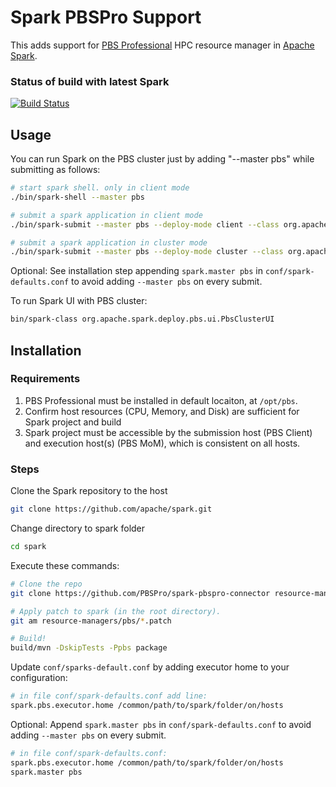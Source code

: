# Spark PBSPro Support
This adds support for [PBS Professional](https://github.com/pbspro/pbspro)
HPC resource manager in [Apache Spark](https://github.com/apache/spark).


### Status of build with latest Spark
[![Build Status](https://travis-ci.com/PBSPro/spark-pbspro-connector.svg?branch=master)](https://travis-ci.com/PBSPro/spark-pbspro-connector)


## Usage

You can run Spark on the PBS cluster just by adding "--master pbs" while submitting as follows:
```bash
# start spark shell. only in client mode
./bin/spark-shell --master pbs

# submit a spark application in client mode
./bin/spark-submit --master pbs --deploy-mode client --class org.apache.spark.examples.SparkPi $SPARK_HOME/examples/target/scala-2.12/jars/spark-examples_2.12-3.1.0-SNAPSHOT.jar 100

# submit a spark application in cluster mode
./bin/spark-submit --master pbs --deploy-mode cluster --class org.apache.spark.examples.SparkPi $SPARK_HOME/examples/target/scala-2.12/jars/spark-examples_2.12-3.1.0-SNAPSHOT.jar 100
```

Optional: See installation step appending `spark.master pbs` in `conf/spark-defaults.conf` to avoid adding `--master pbs` on every submit.


To run Spark UI with PBS cluster:
```bash
bin/spark-class org.apache.spark.deploy.pbs.ui.PbsClusterUI
```


## Installation

### Requirements
1. PBS Professional must be installed in default locaiton, at `/opt/pbs`.
2. Confirm host resources (CPU, Memory, and Disk) are sufficient for Spark project and build
3. Spark project must be accessible by the submission host (PBS Client) and execution host(s) (PBS MoM), which is consistent on all hosts. 


### Steps
Clone the Spark repository to the host
```bash
git clone https://github.com/apache/spark.git
```

Change directory to spark folder
```bash
cd spark
```

Execute these commands:
```bash
# Clone the repo
git clone https://github.com/PBSPro/spark-pbspro-connector resource-managers/pbs

# Apply patch to spark (in the root directory).
git am resource-managers/pbs/*.patch

# Build!
build/mvn -DskipTests -Ppbs package
```

Update `conf/sparks-default.conf` by adding executor home to your configuration:
```bash
# in file conf/spark-defaults.conf add line:
spark.pbs.executor.home /common/path/to/spark/folder/on/hosts
```

Optional: Append `spark.master pbs` in `conf/spark-defaults.conf` to avoid adding `--master pbs` on every submit.
```bash
# in file conf/spark-defaults.conf:
spark.pbs.executor.home /common/path/to/spark/folder/on/hosts
spark.master pbs
```
